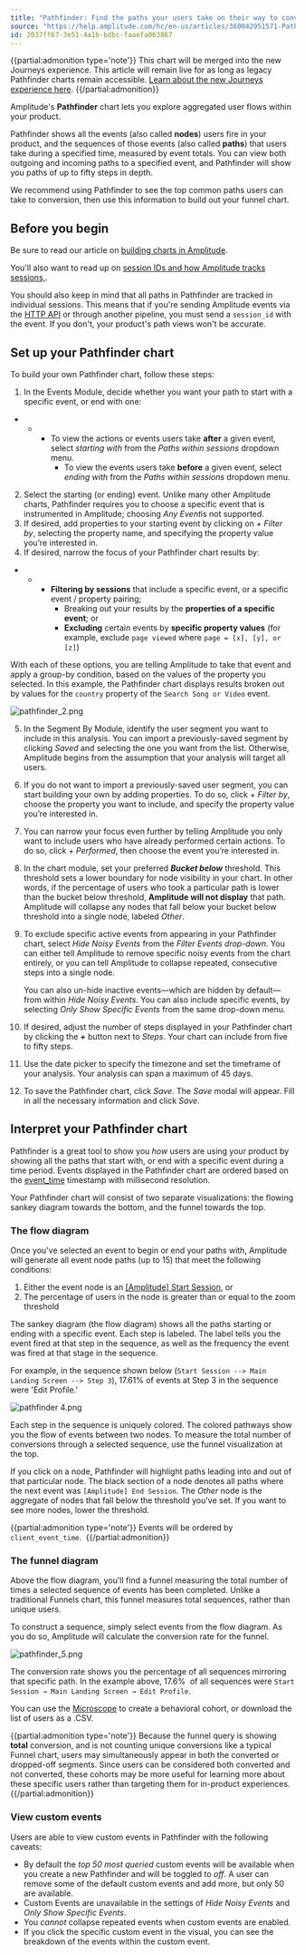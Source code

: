 ```yaml
---
title: "Pathfinder: Find the paths your users take on their way to conversion"
source: "https://help.amplitude.com/hc/en-us/articles/360042951571-Pathfinder-Find-the-paths-your-users-take-on-their-way-to-conversion"
id: 2037ff67-3e51-4a1b-bdbc-faaefa063867
---
```


{{partial:admonition type='note'}}
This chart will be merged into the new Journeys experience. This article will remain live for as long as legacy Pathfinder charts remain accessible. [Learn about the new Journeys experience here](/docs/analytics/charts/journeys/journeys-understand-paths).
{{/partial:admonition}}

Amplitude's **Pathfinder** chart lets you explore aggregated user flows within your product.

Pathfinder shows all the events (also called **nodes**) users fire in your product, and the sequences of those events (also called **paths**) that users take during a specified time, measured by event totals. You can view both outgoing and incoming paths to a specified event, and Pathfinder will show you paths of up to fifty steps in depth. 

We recommend using Pathfinder to see the top common paths users can take to conversion, then use this information to build out your funnel chart. 

## Before you begin

Be sure to read our article on [building charts in Amplitude](/docs/get-started/helpful-definitions).

You'll also want to read up on [session IDs and how Amplitude tracks sessions,](/docs/data/sources/instrument-track-sessions).

You should also keep in mind that all paths in Pathfinder are tracked in individual sessions. This means that if you're sending Amplitude events via the [HTTP API](/docs/apis/analytics/http-v2) or through another pipeline, you must send a `session_id` with the event. If you don't, your product's path views won't be accurate.

## Set up your Pathfinder chart

To build your own Pathfinder chart, follow these steps:

1. In the Events Module, decide whether you want your path to start with a specific event, or end with one:

* * * To view the actions or events users take **after** a given event, select *starting with* from the *Paths within sessions* dropdown menu.
		* To view the events users take **before** a given event, select *ending with* from the *Paths within sessions* dropdown menu.

2. Select the starting (or ending) event. Unlike many other Amplitude charts, Pathfinder requires you to choose a specific event that is instrumented in Amplitude; choosing *Any Event*is not supported.
3. If desired, add properties to your starting event by clicking on *+ Filter by*, selecting the property name, and specifying the property value you’re interested in.
4. If desired, narrow the focus of your Pathfinder chart results by:

* * * **Filtering by sessions** that include a specific event, or a specific event / property pairing;
		* Breaking out your results by the **properties of a specific event**; or
		* **Excluding** certain events by **specific property values** (for example, exclude `page viewed` where `page = [x], [y], or [z]`)

With each of these options, you are telling Amplitude to take that event and apply a group-by condition, based on the values of the property you selected. In this example, the Pathfinder chart displays results broken out by values for the `country` property of the `Search Song or Video` event.

![pathfinder_2.png](/docs/output/img/legacy-charts/pathfinder-2-png.png)

5. In the Segment By Module, identify the user segment you want to include in this analysis. You can import a previously-saved segment by clicking *Saved* and selecting the one you want from the list. Otherwise, Amplitude begins from the assumption that your analysis will target all users.
6. If you do not want to import a previously-saved user segment, you can start building your own by adding properties. To do so, click *+ Filter by*, choose the property you want to include, and specify the property value you’re interested in.
7. You can narrow your focus even further by telling Amplitude you only want to include users who have already performed certain actions. To do so, click *+ Performed*, then choose the event you’re interested in.
8. In the chart module, set your preferred ***Bucket below*** threshold. This threshold sets a lower boundary for node visibility in your chart. In other words, if the percentage of users who took a particular path is lower than the bucket below threshold, **Amplitude will not display** that path. Amplitude will collapse any nodes that fall below your bucket below threshold into a single node, labeled *Other*.
9. To exclude specific active events from appearing in your Pathfinder chart, select *Hide Noisy Events* from the *Filter Events drop-down*. You can either tell Amplitude to remove specific noisy events from the chart entirely, or you can tell Amplitude to collapse repeated, consecutive steps into a single node.  
  
	You can also un-hide inactive events—which are hidden by default—from within *Hide Noisy Events*. You can also include specific events, by selecting *Only Show Specific Events* from the same drop-down menu.
10. If desired, adjust the number of steps displayed in your Pathfinder chart by clicking the ***+*** button next to *Steps*. Your chart can include from five to fifty steps.
11. Use the date picker to specify the timezone and set the timeframe of your analysis. Your analysis can span a maximum of 45 days.
12. To save the Pathfinder chart, click *Save*. The *Save* modal will appear. Fill in all the necessary information and click *Save*.

## Interpret your Pathfinder chart

Pathfinder is a great tool to show you *how* users are using your product by showing all the paths that start with, or end with a specific event during a time period. Events displayed in the Pathfinder chart are ordered based on the [event\_time](/docs/analytics/user-data-lookup) timestamp with millisecond resolution. 

Your Pathfinder chart will consist of two separate visualizations: the flowing sankey diagram towards the bottom, and the funnel towards the top.

### The flow diagram

Once you've selected an event to begin or end your paths with, Amplitude will generate all event node paths (up to 15) that meet the following conditions:

1. Either the event node is an [[Amplitude] Start Session](/docs/data/sources/instrument-track-sessions), or
2. The percentage of users in the node is greater than or equal to the zoom threshold

The sankey diagram (the flow diagram) shows all the paths starting or ending with a specific event. Each step is labeled. The label tells you the event fired at that step in the sequence, as well as the frequency the event was fired at that stage in the sequence.

For example, in the sequence shown below (`Start Session --> Main Landing Screen --> Step 3`), 17.61% of events at Step 3 in the sequence were 'Edit Profile.'

![pathfinder 4.png](/docs/output/img/legacy-charts/pathfinder-4-png.png)

Each step in the sequence is uniquely colored. The colored pathways show you the flow of events between two nodes. To measure the total number of conversions through a selected sequence, use the funnel visualization at the top.

If you click on a node, Pathfinder will highlight paths leading into and out of that particular node. The black section of a node denotes all paths where the next event was `[Amplitude] End Session`. The *Other* node is the aggregate of nodes that fall below the threshold you've set. If you want to see more nodes, lower the threshold. 

{{partial:admonition type='note'}}
Events will be ordered by `client_event_time`. 
{{/partial:admonition}}

### The funnel diagram

Above the flow diagram, you'll find a funnel measuring the total number of times a selected sequence of events has been completed. Unlike a traditional Funnels chart, this funnel measures total sequences, rather than unique users.

To construct a sequence, simply select events from the flow diagram. As you do so, Amplitude will calculate the conversion rate for the funnel.

![pathfinder_5.png](/docs/output/img/legacy-charts/pathfinder-5-png.png)

The conversion rate shows you the percentage of all sequences mirroring that specific path. In the example above, 17.6%  of all sequences were `Start Session → Main Landing Screen → Edit Profile`.

You can use the [Microscope](/docs/analytics/microscope) to create a behavioral cohort, or download the list of users as a .CSV.

{{partial:admonition type='note'}}
 Because the funnel query is showing **total** conversion, and is not counting unique conversions like a typical Funnel chart, users may simultaneously appear in both the converted or dropped-off segments. Since users can be considered both converted and not converted, these cohorts may be more useful for learning more about these specific users rather than targeting them for in-product experiences.
{{/partial:admonition}}

### View custom events

Users are able to view custom events in Pathfinder with the following caveats: 

* By default the *top 50 most queried* custom events will be available when you create a new Pathfinder and will be toggled to *off*. A user can remove some of the default custom events and add more, but only 50 are available.
* Custom Events are unavailable in the settings of *Hide Noisy Events* and *Only Show Specific Events*.
* You *cannot* collapse repeated events when custom events are enabled.
* If you click the specific custom event in the visual, you can see the breakdown of the events within the custom event.

